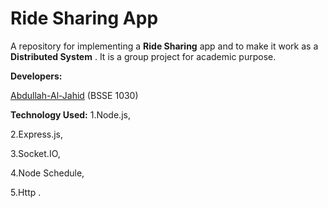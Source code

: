 # Ride Sharing App

A repository for implementing a **Ride Sharing** app and to make it work as a **Distributed System** . It is a group project for academic purpose.

**Developers:**
		
   [Abdullah-Al-Jahid](https://github.com/Jahid1999) (BSSE 1030)


**Technology Used:** 
1.Node.js,

2.Express.js,

3.Socket.IO,

4.Node Schedule,

5.Http .

